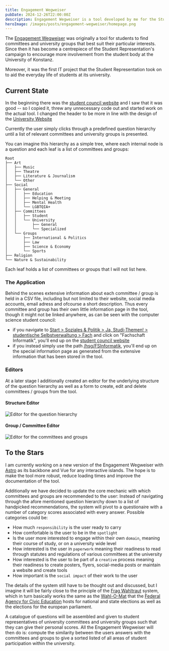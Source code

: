 ```yaml
---
title: Engagement Wegweiser
pubDate: 2024-12-26T22:00:00Z
description: Engagement Wegweiser is a tool developed by me for the Student Representation of the University of Konstanz to help students find committees and university groups that best suit their particular interests.
heroImage: /images/posts/engagement-wegweiser/homepage.png
---
```

The [Engagement Wegweiser](https://engagement.stuve-uni-kn.de) was originally a tool for students to find committees and university groups that best suit their particular interests. Since then it has become a centrepiece of the Student Representation's campaign to encourage more involvement from the student body at the University of Konstanz.

Moreover, it was the first IT project that the Student Representation took on to aid the everyday life of students at its university.

## Current State
In the beginning there was the [student council website](/projects/fachschaft-website) and I saw that it was good -- so I copied it, threw any unnecessary code out and started work on the actual tool. I changed the header to be more in line with the design of the [University Website](https://www.uni-konstanz.de)

Currently the user simply clicks through a predefined question hierarchy until a list of relevant committees and university groups is presented.

You can imagine this hierarchy as a simple tree, where each internal node is a question and each leaf is a list of committees and groups:

```
Root
├── Art
│   ├── Music
│   ├── Theatre
│   ├── Literature & Journalism
│   └── Other
├── Social
│   ├── General
│   │   ├── Education
│   │   ├── Helping & Meeting
│   │   ├── Mental Health
│   │   └── LGBTQIA+
│   ├── Committees
│   │   ├── Student
│   │   └── University
│   │       ├── General
│   │       └── Specialized
│   └── Groups
│       ├── International & Politics
│       ├── Law
│       ├── Science & Economy
│       └── Sports
├── Religion
└── Nature & Sustainability
```

Each leaf holds a list of committees or groups that I will not list here.

### The Application
Behind the scenes extensive information about each committee / group is held in a CSV file, including but not limited to their website, social media accounts, email adress and ofcourse a short description. Thus every committee and group has their own little information page in the tool, though it might not be linked anywhere, as can be seen with the computer science student council:
- if you navigate to [Start > Soziales & Politik > Ja, Studi-Themen! > studentische Selbstverwaltung > Fach](https://engagement.stuve-uni-kn.de/app?path=Root,Social,Gremien,GremienStud&answer=0) and click on "Fachschaft Informatik", you'll end up on the [student council website](https://fachschaft.inf.uni-konstanz.de)
- if you instead simply use the path [/hsg/FSInformatik](https://engagement.stuve-uni-kn.de/hsg/FSInformatik), you'll end up on the special information page as generated from the extensive information that has been stored in the tool.

### Editors
At a later stage I additionally created an editor for the underlying structure of the question hierarchy as well as a form to create, edit and delete committees / groups from the tool.

#### Structure Editor
![Editor for the question hierarchy](/images/posts/engagement-wegweiser/editor-structure.png)

#### Group / Committee Editor
![Editor for the committees and groups](/images/posts/engagement-wegweiser/editor-hsg.png)

## To the Stars
I am currently working on a new version of the Engagement Wegweiser with [Astro](https://astro.build/) as its backbone and Vue for any interactive islands. The hope is to make the tool more robust, reduce loading times and improve the documentation of the tool. 

Additionally we have decided to update the core mechanic with which committees and groups are recommended to the user: Instead of navigating through the afore mentioned question hierarchy down to a list of handpicked recommendations, the system will pivot to a questionaire with a number of category scores associated with every answer. Possible categories could be:
- How much `responsibility` is the user ready to carry
- How comfortable is the user to be in the `spotlight`
- Is the user more interested to engage within their own `domain`, meaning their course of study, or on a university wide level
- How interested is the user in `paperwork` meaning their readiness to read through statutes and regulations of various committees at the university
- How interested is the user to be part of a `creative` process meaning their readiness to create posters, flyers, social-media posts or maintain a website and create tools
- How important is the `social impact` of their work to the user

The details of the system still have to be thought out and discussed, but I imagine it will be fairly close to the principle of the [Frag Wahltraut](/projects/frag-wahltraut) system, which in turn basically works the same as the [Wahl-O-Mat](https://www.bpb.de/themen/wahl-o-mat/) that the [Federal Agency for Civic Education](https://www.bpb.de/die-bpb/ueber-uns/federal-agency-for-civic-education/) hosts for national and state elections as well as the elections for the european parliament.

A catalogue of questions will be assembled and given to student representatives of university committees and university groups such that they can give their personal scores. All the Engagement Wegweiser will then do is: compute the similarity between the users answers with the committees and groups to give a sorted listed of all areas of student participation within the university.
